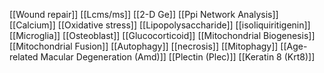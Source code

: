 [[Wound repair]]
[[Lcms/ms]]
[[2-D Ge]]
[[Ppi Network Analysis]]
[[Calcium]]
[[Oxidative stress]]
[[Lipopolysaccharide]]
[[isoliquiritigenin]]
[[Microglia]]
[[Osteoblast]]
[[Glucocorticoid]]
[[Mitochondrial Biogenesis]]
[[Mitochondrial Fusion]]
[[Autophagy]]
[[necrosis]]
[[Mitophagy]]
[[Age-related Macular Degeneration (Amd)]]
[[Plectin (Plec)]]
[[Keratin 8 (Krt8)]]
